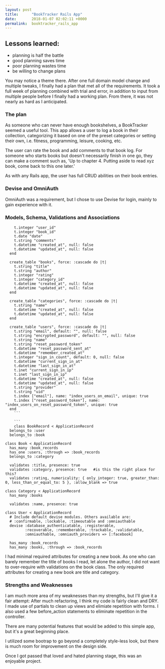 ```yaml
---
layout: post
title:      "BookTracker Rails App"
date:       2018-01-07 02:02:11 +0000
permalink:  booktracker_rails_app
---
```



## Lessons learned:
* planning is half the battle
* good planning saves time
* poor planning wastes time 
* be willing to change plans 

You may notice a theme there.  After one full domain model change and multiple tweaks, I finally had a plan that met all of the requirements.  It took a full week of planning combined with trial and error, in addition to input from multiple people before I finally had a working plan.  From there, it was not nearly as hard as I anticipated.

### The plan 
As someone who can never have enough bookshelves, a BookTracker seemed a useful tool.  This app allows a user to log a book in their collection, categorizing it based on one of the preset categories or setting their own, i.e. fitness, programming, leisure, cooking, etc.  

The user can rate the book and add comments to that book log. For someone who starts books but doesn't necessarily finish in one go, they can make a comment such as, 'Up to chapter 4. Putting aside to read xyz book, come back to this one later.'  

As with any Rails app, the user has full CRUD abilities on their book entries.

### Devise and OmniAuth

OmniAuth was a requirement, but I chose to use Devise for login, mainly to gain experience with it.  

### Models, Schema, Validations and Associations

``` create_table "book_records", force: :cascade do |t|
    t.integer "user_id"
    t.integer "book_id"
    t.date "date"
    t.string "comments"
    t.datetime "created_at", null: false
    t.datetime "updated_at", null: false
  end

  create_table "books", force: :cascade do |t|
    t.string "title"
    t.string "author"
    t.integer "rating"
    t.integer "category_id"
    t.datetime "created_at", null: false
    t.datetime "updated_at", null: false
  end

  create_table "categories", force: :cascade do |t|
    t.string "name"
    t.datetime "created_at", null: false
    t.datetime "updated_at", null: false
  end

  create_table "users", force: :cascade do |t|
    t.string "email", default: "", null: false
    t.string "encrypted_password", default: "", null: false
    t.string "name"
    t.string "reset_password_token"
    t.datetime "reset_password_sent_at"
    t.datetime "remember_created_at"
    t.integer "sign_in_count", default: 0, null: false
    t.datetime "current_sign_in_at"
    t.datetime "last_sign_in_at"
    t.inet "current_sign_in_ip"
    t.inet "last_sign_in_ip"
    t.datetime "created_at", null: false
    t.datetime "updated_at", null: false
    t.string "provider"
    t.string "uid"
    t.index ["email"], name: "index_users_on_email", unique: true
    t.index ["reset_password_token"], name: "index_users_on_reset_password_token", unique: true
  end
	```
	
	```
	class BookRecord < ApplicationRecord
  belongs_to :user
  belongs_to :book
```

```
class Book < ApplicationRecord
  has_many :book_records
  has_one :users, :through => :book_records
  belongs_to :category

  validates :title, presence: true
  validates :category, presence: true   #is this the right place for this?
  validates :rating, numericality: { only_integer: true, greater_than: 0, less_than_or_equal_to: 5 }, :allow_blank => true
```

```
class Category < ApplicationRecord
  has_many :books

  validates :name, presence: true
```

```
class User < ApplicationRecord
  # Include default devise modules. Others available are:
  # :confirmable, :lockable, :timeoutable and :omniauthable
  devise :database_authenticatable, :registerable,
         :recoverable, :rememberable, :trackable, :validatable,
         :omniauthable, :omniauth_providers => [:facebook]

  has_many :book_records
  has_many :books, :through => :book_records
```

I had minimal required attributes for creating a new book.  As one who can barely remember the title of books I read, let alone the author, I did not want to over-require with validations on the book class.  The only required attributes for creating a new book are title and category.  

### Strengths and Weaknesses 
I am much more area of my weaknesses than my strengths, but I'll give it a fair attempt:
After much refactoring, I think my code is fairly clean and DRY.  
I made use of partials to clean up views and elimiate repetition with forms.
I also used a few before_action statements to eliminate repetition in the controller.

There are many potential features that would be added to this simple app, but it's a great beginning place.  

I utilized some bootrap to go beyond a completely style-less look, but there is much room for improvement on the design side.  

Once I got passed that loved and hated planning stage, this was an enjoyable project.


